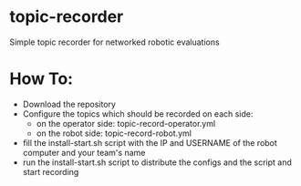 # topic-recorder
Simple topic recorder for networked robotic evaluations

# How To:
- Download the repository
- Configure the topics which should be recorded on each side:
  - on the operator side: topic-record-operator.yml
  - on the robot side: topic-record-robot.yml
 - fill the install-start.sh script with the IP and USERNAME of the robot computer and your team's name
 - run the install-start.sh script to distribute the configs and the script and start recording
